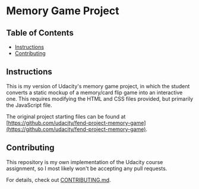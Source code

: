 # Memory Game Project

## Table of Contents

* [Instructions](#instructions)
* [Contributing](#contributing)

## Instructions

This is my version of Udacity's memory game project, in which the student converts a static mockup of a memory/card flip game into an interactive one. This requires modifying the HTML and CSS files provided, but primarily the JavaScript file. 

The original project starting files can be found at [https://github.com/udacity/fend-project-memory-game](https://github.com/udacity/fend-project-memory-game).

## Contributing

This repository is my own implementation of the Udacity course assignment, so I most likely won't be accepting any pull requests.

For details, check out [CONTRIBUTING.md](CONTRIBUTING.md).
